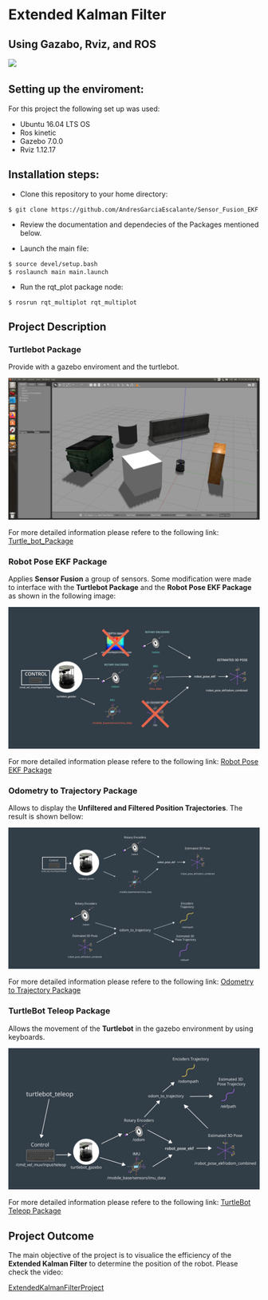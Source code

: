 # Extended Kalman Filter
## Using Gazabo, Rviz, and ROS

![](GIF/ezgif.com-video-to-gif.gif)

## Setting up the enviroment:
For this project the following set up was used:
- Ubuntu 16.04 LTS OS
- Ros kinetic
- Gazebo 7.0.0
- Rviz 1.12.17

## Installation steps:
- Clone this repository to your home directory:
```
$ git clone https://github.com/AndresGarciaEscalante/Sensor_Fusion_EKF
```
- Review the documentation and dependecies of the Packages mentioned below.

- Launch the main file:
```
$ source devel/setup.bash
$ roslaunch main main.launch
```
- Run the rqt_plot package node:
```
$ rosrun rqt_multiplot rqt_multiplot
```
## Project Description
### Turtlebot Package
Provide with a gazebo enviroment and the turtlebot.

![](Images/Turtlebot_Package.png)

For more detailed information please refere to the following link:
[Turtle_bot_Package](https://github.com/turtlebot/turtlebot_simulator)

### Robot Pose EKF Package
Applies **Sensor Fusion** a group of sensors. Some modification were made to interface with the **Turtlebot Package** and the **Robot Pose EKF Package** as shown in the following image:

![](Images/TP_RPE.png)

For more detailed information please refere to the following link:
[Robot Pose EKF Package](https://github.com/udacity/robot_pose_ekf)

### Odometry to Trajectory Package
Allows to display the **Unfiltered and Filtered Position Trajectories**. The result is shown bellow:

![](Images/Odom_Package.png)

For more detailed information please refere to the following link:
[Odometry to Trajectory Package](https://github.com/udacity/odom_to_trajectory)

### TurtleBot Teleop Package
Allows the movement of the **Turtlebot** in the gazebo environment by using keyboards.

![](Images/Teleop.png)

For more detailed information please refere to the following link:
[TurtleBot Teleop Package](https://github.com/turtlebot/turtlebot)

## Project Outcome
The main objective of the project is to visualice the efficiency of the **Extended Kalman Filter** to determine the position of the robot. Please check the video:  

[ExtendedKalmanFilterProject](https://www.youtube.com/watch?v=z9RUHgJ8_CY)
